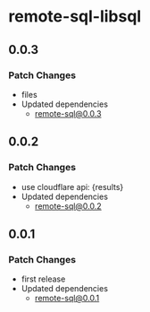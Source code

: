 # remote-sql-libsql

## 0.0.3

### Patch Changes

- files
- Updated dependencies
  - remote-sql@0.0.3

## 0.0.2

### Patch Changes

- use cloudflare api: {results}
- Updated dependencies
  - remote-sql@0.0.2

## 0.0.1

### Patch Changes

- first release
- Updated dependencies
  - remote-sql@0.0.1
